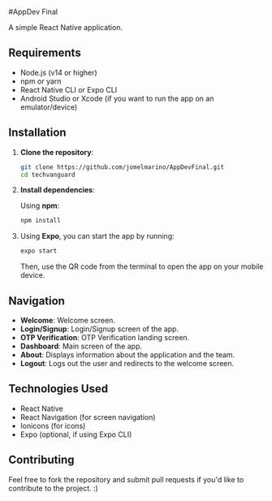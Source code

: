 #AppDev Final

A simple React Native application.

## Requirements

- Node.js (v14 or higher)
- npm or yarn
- React Native CLI or Expo CLI
- Android Studio or Xcode (if you want to run the app on an emulator/device)

## Installation

1. **Clone the repository**:

   ```bash
   git clone https://github.com/jomelmarino/AppDevFinal.git
   cd techvanguard
   ```

2. **Install dependencies**:

   Using **npm**:

   ```bash
   npm install
   ```

4. Using **Expo**, you can start the app by running:

   ```bash
   expo start
   ```

   Then, use the QR code from the terminal to open the app on your mobile device.

## Navigation

- **Welcome**: Welcome screen.
- **Login/Signup**: Login/Signup screen of the app.
- **OTP Verification**: OTP Verification landing screen.
- **Dashboard**: Main screen of the app.
- **About**: Displays information about the application and the team.
- **Logout**: Logs out the user and redirects to the welcome screen.

## Technologies Used

- React Native
- React Navigation (for screen navigation)
- Ionicons (for icons)
- Expo (optional, if using Expo CLI)

## Contributing

Feel free to fork the repository and submit pull requests if you'd like to contribute to the project. :)
